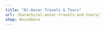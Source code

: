 ```yaml
---
title: "Al-Ansar Travels & Tours"
url: /karachi/al-ansar-travels-und-tours/
shop: Reisebüro
---
```

